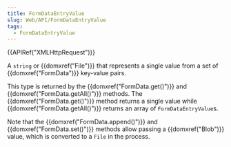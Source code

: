 ```yaml
---
title: FormDataEntryValue
slug: Web/API/FormDataEntryValue
tags:
  - FormDataEntryValue
---
```

{{APIRef("XMLHttpRequest")}}

A `string` or {{domxref("File")}} that represents a single value from a set of {{domxref("FormData")}} key-value pairs.

This type is returned by the {{domxref("FormData.get()")}} and {{domxref("FormData.getAll()")}} methods. The {{domxref("FormData.get()")}} method returns a single value while {{domxref("FormData.getAll()")}} returns an array of `FormDataEntryValue`s.

Note that the {{domxref("FormData.append()")}} and {{domxref("FormData.set()")}} methods allow passing a {{domxref("Blob")}} value, which is converted to a `File` in the process.
